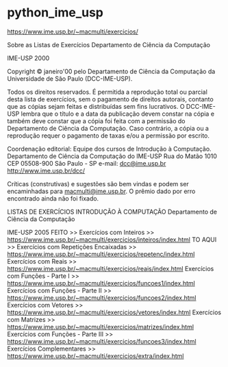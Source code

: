 # python_ime_usp

https://www.ime.usp.br/~macmulti/exercicios/

Sobre as Listas de Exercícios
Departamento de Ciência da Computação

IME-USP    2000

Copyright © janeiro'00 pelo Departamento de Ciência da Computação da Universidade de São Paulo (DCC-IME-USP).

Todos os direitos reservados. É permitida a reprodução total ou parcial desta lista de exercícios, sem o pagamento de direitos autorais, contanto que as cópias sejam feitas e distribuídas sem fins lucrativos. O DCC-IME-USP lembra que o título e a data da publicação devem constar na cópia e também deve constar que a cópia foi feita com a permissão do Departamento de Ciência da Computação. Caso contrário, a cópia ou a reprodução requer o pagamento de taxas e/ou a permissão por escrito.

Coordenação editorial: Equipe dos cursos de Introdução à Computação.
Departamento de Ciência da Computação do IME-USP
Rua do Matão 1010
CEP 05508-900 São Paulo - SP
e-mail: dcc@ime.usp.br
http://www.ime.usp.br/dcc/
 

Críticas (construtivas) e sugestões são bem vindas e podem ser encaminhadas para macmulti@ime.usp.br. O prêmio dado por erro encontrado ainda não foi fixado.

LISTAS DE EXERCÍCIOS
INTRODUÇÃO À COMPUTAÇÃO
Departamento de Ciência da Computação

IME-USP     2005
FEITO >> Exercícios com Inteiros >> https://www.ime.usp.br/~macmulti/exercicios/inteiros/index.html
TO AQUI >> Exercícios com Repetições Encaixadas >> https://www.ime.usp.br/~macmulti/exercicios/repetenc/index.html
Exercícios com Reais >> https://www.ime.usp.br/~macmulti/exercicios/reais/index.html
Exercícios com Funções - Parte I >> https://www.ime.usp.br/~macmulti/exercicios/funcoes1/index.html
Exercícios com Funções - Parte II >> https://www.ime.usp.br/~macmulti/exercicios/funcoes2/index.html
Exercícios com Vetores >> https://www.ime.usp.br/~macmulti/exercicios/vetores/index.html
Exercícios com Matrizes >> https://www.ime.usp.br/~macmulti/exercicios/matrizes/index.html
Exercícios com Funções - Parte III >> https://www.ime.usp.br/~macmulti/exercicios/funcoes3/index.html
Exercícios Complementares >> https://www.ime.usp.br/~macmulti/exercicios/extra/index.html


